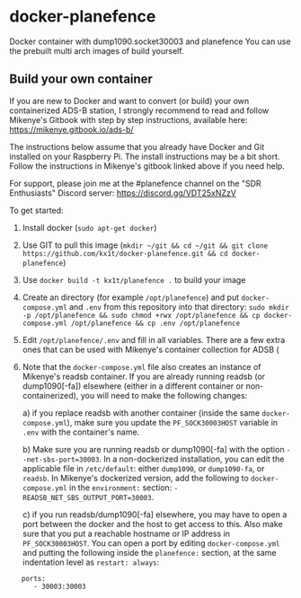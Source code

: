 # docker-planefence

Docker container with dump1090.socket30003 and planefence
You can use the prebuilt multi arch images of build yourself.

## Build your own container

If you are new to Docker and want to convert (or build) your own containerized ADS-B station, I strongly recommend to read and follow Mikenye's Gitbook with step by step instructions, available here: https://mikenye.gitbook.io/ads-b/

The instructions below assume that you already have Docker and Git installed on your Raspberry Pi. The install instructions may be a bit short. Follow the instructions in Mikenye's gitbook linked above if you need help.

For support, please join me at the #planefence channel on the "SDR Enthusiasts" Discord server: https://discord.gg/VDT25xNZzV

To get started:
1. Install docker (`sudo apt-get docker`)
2. Use GIT to pull this image (`mkdir ~/git && cd ~/git && git clone https://github.com/kx1t/docker-planefence.git && cd docker-planefence`)
3. Use `docker build -t kx1t/planefence .` to build your image
4. Create an directory (for example `/opt/planefence`) and put `docker-compose.yml` and `.env` from this repository into that directory:
   `sudo mkdir -p /opt/planefence && sudo chmod +rwx /opt/planefence && cp docker-compose.yml /opt/planefence && cp .env /opt/planefence`
5. Edit `/opt/planefence/.env` and fill in all variables. There are a few extra ones that can be used with Mikenye's container collection for ADSB (
6. Note that the `docker-compose.yml` file also creates an instance of Mikenye's readsb container. If you are already running readsb (or dump1090[-fa]) elsewhere (either in a different container or non-containerized), you will need to make the following changes:

   a) if you replace readsb with another container (inside the same `docker-compose.yml`), make sure you update the `PF_SOCK30003HOST` variable in `.env` with the container's name.

   b) Make sure you are running readsb or dump1090[-fa] with the option `--net-sbs-port=30003`. In a non-dockerized installation, you can edit the applicable file in `/etc/default`: either `dump1090`, or `dump1090-fa`, or `readsb`. In Mikenye's dockerized version, add the following to `docker-compose.yml` in the `environment:` section: `- READSB_NET_SBS_OUTPUT_PORT=30003`.

   c) if you run readsb/dump1090[-fa] elsewhere, you may have to open a port between the docker and the host to get access to this. Also make sure that you put a reachable hostname or IP address in `PF_SOCK30003HOST`. You can open a port by editing `docker-compose.yml` and putting the following inside the `planefence:` section, at the same indentation level as `restart: always`:
```
   ports:
      - 30003:30003
```
